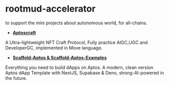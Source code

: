 # rootmud-accelerator
to support the mini projects about autonomous world, for all-chains.

* **[Aptoscraft](https://github.com/rootMUD/aptoscraft)**

A Ultra-lightweight NFT Craft Protocol, Fully practice AIGC,UGC and DeveloperGC, implemented in Move language.

* **[Scaffold-Aptos & Scaffold-Aptos-Examples](https://github.com/rootMUD/scaffold-aptos-examples)**

Everything you need to build dApps on Aptos. A modern, clean version Aptos dApp Template with NextJS, Supabase & Deno, strong-AI-powered in the future.
